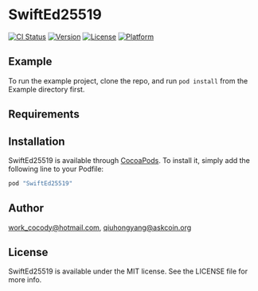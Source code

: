 # SwiftEd25519

[![CI Status](http://img.shields.io/travis/work_cocody@hotmail.com/SwiftEd25519.svg?style=flat)](https://travis-ci.org/work_cocody@hotmail.com/SwiftEd25519)
[![Version](https://img.shields.io/cocoapods/v/SwiftEd25519.svg?style=flat)](http://cocoapods.org/pods/SwiftEd25519)
[![License](https://img.shields.io/cocoapods/l/SwiftEd25519.svg?style=flat)](http://cocoapods.org/pods/SwiftEd25519)
[![Platform](https://img.shields.io/cocoapods/p/SwiftEd25519.svg?style=flat)](http://cocoapods.org/pods/SwiftEd25519)

## Example

To run the example project, clone the repo, and run `pod install` from the Example directory first.

## Requirements

## Installation

SwiftEd25519 is available through [CocoaPods](http://cocoapods.org). To install
it, simply add the following line to your Podfile:

```ruby
pod "SwiftEd25519"
```

## Author

work_cocody@hotmail.com, qiuhongyang@askcoin.org

## License

SwiftEd25519 is available under the MIT license. See the LICENSE file for more info.
